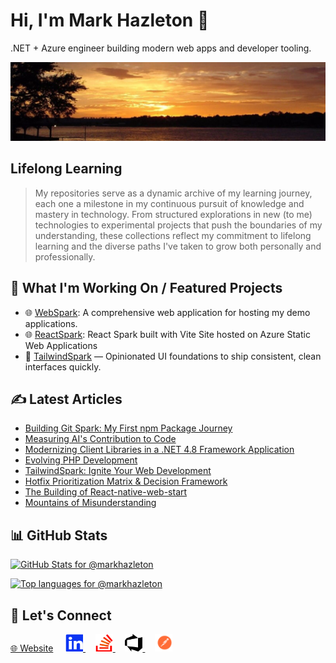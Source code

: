 # Hi, I'm Mark Hazleton 👋

.NET + Azure engineer building modern web apps and developer tooling.

<!-- markdownlint-disable MD033 -->
<p align="center">
 <picture>
  <source srcset="InksLakeSunset.webp" type="image/webp" />
  <img src="InksLakeSunset.jpg" alt="Inks Lake Sunset - Texas Hill Country" width="900" decoding="async" />
 </picture>
</p>
<!-- markdownlint-enable MD033 -->

## Lifelong Learning

> My repositories serve as a dynamic archive of my learning journey, each one a milestone in my continuous pursuit of knowledge and mastery in technology. From structured explorations in new (to me) technologies to experimental projects that push the boundaries of my understanding, these collections reflect my commitment to lifelong learning and the diverse paths I've taken to grow both personally and professionally.

## 🚀 What I'm Working On / Featured Projects

- 🌐 [WebSpark](https://webspark.markhazleton.com): A comprehensive web application for hosting my demo applications.
- 🌐 [ReactSpark](https://reactspark.markhazleton.com/): React Spark built with Vite Site hosted on Azure Static Web Applications
- 🎨 [TailwindSpark](https://markhazleton.com/articles/tailwindspark-ignite-your-web-development.html) — Opinionated UI foundations to ship consistent, clean interfaces quickly.

## ✍️ Latest Articles

<!-- BLOG-POST-LIST:START -->
- [Building Git Spark: My First npm Package Journey](https://markhazleton.com/articles/engineering-metrics-git-spark-real-story.html)
- [Measuring AI's Contribution to Code](https://markhazleton.com/articles/measuring-ais-contribution-to-code.html)
- [Modernizing Client Libraries in a .NET 4.8 Framework Application](https://markhazleton.com/articles/modernizing-client-libraries-in-a-net-48-framework-application.html)
- [Evolving PHP Development](https://markhazleton.com/articles/evolving-php-development.html)
- [TailwindSpark: Ignite Your Web Development](https://markhazleton.com/articles/tailwindspark-ignite-your-web-development.html)
- [Hotfix Prioritization Matrix &amp; Decision Framework](https://markhazleton.com/articles/hotfix-prioritization-matrix-decision-framework.html)
- [The Building of React-native-web-start](https://markhazleton.com/articles/the-building-of-react-native-web-start.html)
- [Mountains of Misunderstanding](https://markhazleton.com/articles/the-ai-confidence-trap.html)
<!-- BLOG-POST-LIST:END -->

## 📊 GitHub Stats

<!-- markdownlint-disable MD033 -->
<p>
 <a href="https://github.com/markhazleton" aria-label="GitHub profile">
  <img src="https://github-readme-stats.vercel.app/api?username=markhazleton&show_icons=true&hide_border=true&&count_private=true&include_all_commits=true&cache_seconds=7200" alt="GitHub Stats for @markhazleton" loading="lazy" />
 </a>
</p>
<p>
 <a href="https://github.com/markhazleton" aria-label="Top languages">
  <img src="https://github-readme-stats.vercel.app/api/top-langs/?username=markhazleton&exclude_repo=KNN-Image-Classification&show_icons=true&hide_border=true&layout=compact&langs_count=8&cache_seconds=7200" alt="Top languages for @markhazleton" loading="lazy" />
 </a>
</p>
<!-- markdownlint-enable MD033 -->

## 🔗 Let's Connect

<!-- markdownlint-disable MD033 -->
<p>
 <a href="https://markhazleton.com" title="Website">🌐 Website</a>
 &nbsp;&nbsp;&nbsp;
 <a href="https://linkedin.com/in/markhazleton" title="LinkedIn">
  <img src="linkedin.svg" alt="LinkedIn" width="28" height="28" loading="lazy" />
 </a>
 &nbsp;&nbsp;&nbsp;
 <a href="https://stackoverflow.com/users/479571/markhazleton" title="Stack Overflow">
  <img src="stackoverflow.svg" alt="Stack Overflow" width="28" height="28" loading="lazy" />
 </a>
 &nbsp;&nbsp;&nbsp;
 <a href="https://dev.azure.com/markhazleton/SampleMvcCRUD" title="Azure DevOps">
  <img src="azuredevops.svg" alt="Azure DevOps" width="28" height="28" loading="lazy" />
 </a>
 &nbsp;&nbsp;&nbsp;
 <a href="https://www.postman.com/markhazleton" title="Postman">
  <img src="postman.svg" alt="Postman" width="28" height="28" loading="lazy" />
 </a>
</p>
<!-- markdownlint-enable MD033 -->
